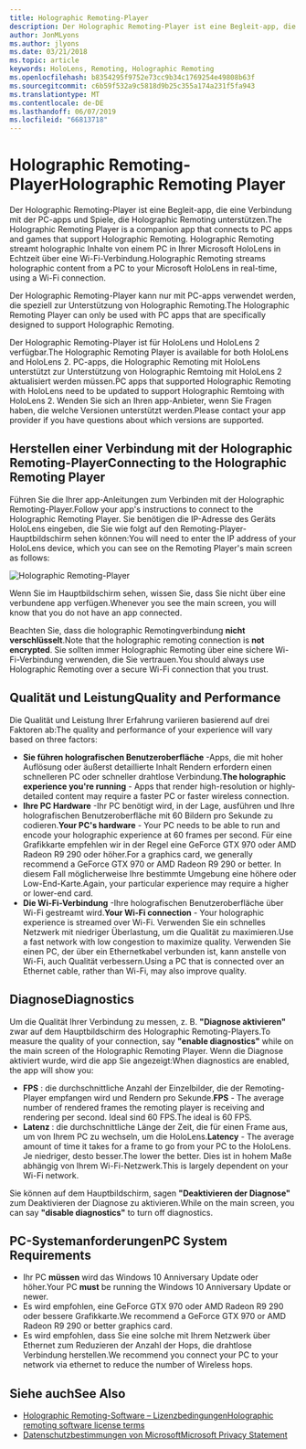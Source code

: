 ```yaml
---
title: Holographic Remoting-Player
description: Der Holographic Remoting-Player ist eine Begleit-app, die eine Verbindung mit der PC-apps und Spiele, die Holographic Remoting unterstützen. Holographic Remoting streamt holographic Inhalte von einem PC in Ihrer Microsoft HoloLens in Echtzeit über eine Wi-Fi-Verbindung.
author: JonMLyons
ms.author: jlyons
ms.date: 03/21/2018
ms.topic: article
keywords: HoloLens, Remoting, Holographic Remoting
ms.openlocfilehash: b8354295f9752e73cc9b34c1769254e49808b63f
ms.sourcegitcommit: c6b59f532a9c5818d9b25c355a174a231f5fa943
ms.translationtype: MT
ms.contentlocale: de-DE
ms.lasthandoff: 06/07/2019
ms.locfileid: "66813718"
---
```

# <a name="holographic-remoting-player"></a><span data-ttu-id="a9f80-105">Holographic Remoting-Player</span><span class="sxs-lookup"><span data-stu-id="a9f80-105">Holographic Remoting Player</span></span>

<span data-ttu-id="a9f80-106">Der Holographic Remoting-Player ist eine Begleit-app, die eine Verbindung mit der PC-apps und Spiele, die Holographic Remoting unterstützen.</span><span class="sxs-lookup"><span data-stu-id="a9f80-106">The Holographic Remoting Player is a companion app that connects to PC apps and games that support Holographic Remoting.</span></span> <span data-ttu-id="a9f80-107">Holographic Remoting streamt holographic Inhalte von einem PC in Ihrer Microsoft HoloLens in Echtzeit über eine Wi-Fi-Verbindung.</span><span class="sxs-lookup"><span data-stu-id="a9f80-107">Holographic Remoting streams holographic content from a PC to your Microsoft HoloLens in real-time, using a Wi-Fi connection.</span></span>

<span data-ttu-id="a9f80-108">Der Holographic Remoting-Player kann nur mit PC-apps verwendet werden, die speziell zur Unterstützung von Holographic Remoting.</span><span class="sxs-lookup"><span data-stu-id="a9f80-108">The Holographic Remoting Player can only be used with PC apps that are specifically designed to support Holographic Remoting.</span></span>

<span data-ttu-id="a9f80-109">Der Holographic Remoting-Player ist für HoloLens und HoloLens 2 verfügbar.</span><span class="sxs-lookup"><span data-stu-id="a9f80-109">The Holographic Remoting Player is available for both HoloLens and HoloLens 2.</span></span>  <span data-ttu-id="a9f80-110">PC-apps, die Holographic Remoting mit HoloLens unterstützt zur Unterstützung von Holographic Remtoing mit HoloLens 2 aktualisiert werden müssen.</span><span class="sxs-lookup"><span data-stu-id="a9f80-110">PC apps that supported Holographic Remoting with HoloLens need to be updated to support Holographic Remtoing with HoloLens 2.</span></span>  <span data-ttu-id="a9f80-111">Wenden Sie sich an Ihren app-Anbieter, wenn Sie Fragen haben, die welche Versionen unterstützt werden.</span><span class="sxs-lookup"><span data-stu-id="a9f80-111">Please contact your app provider if you have questions about which versions are supported.</span></span>

## <a name="connecting-to-the-holographic-remoting-player"></a><span data-ttu-id="a9f80-112">Herstellen einer Verbindung mit der Holographic Remoting-Player</span><span class="sxs-lookup"><span data-stu-id="a9f80-112">Connecting to the Holographic Remoting Player</span></span>

<span data-ttu-id="a9f80-113">Führen Sie die Ihrer app-Anleitungen zum Verbinden mit der Holographic Remoting-Player.</span><span class="sxs-lookup"><span data-stu-id="a9f80-113">Follow your app's instructions to connect to the Holographic Remoting Player.</span></span> <span data-ttu-id="a9f80-114">Sie benötigen die IP-Adresse des Geräts HoloLens eingeben, die Sie wie folgt auf den Remoting-Player-Hauptbildschirm sehen können:</span><span class="sxs-lookup"><span data-stu-id="a9f80-114">You will need to enter the IP address of your HoloLens device, which you can see on the Remoting Player's main screen as follows:</span></span>

![Holographic Remoting-Player](images/holographicremotingplayer.png)

<span data-ttu-id="a9f80-116">Wenn Sie im Hauptbildschirm sehen, wissen Sie, dass Sie nicht über eine verbundene app verfügen.</span><span class="sxs-lookup"><span data-stu-id="a9f80-116">Whenever you see the main screen, you will know that you do not have an app connected.</span></span>

<span data-ttu-id="a9f80-117">Beachten Sie, dass die holographic Remotingverbindung **nicht verschlüsselt**.</span><span class="sxs-lookup"><span data-stu-id="a9f80-117">Note that the holographic remoting connection is **not encrypted**.</span></span> <span data-ttu-id="a9f80-118">Sie sollten immer Holographic Remoting über eine sichere Wi-Fi-Verbindung verwenden, die Sie vertrauen.</span><span class="sxs-lookup"><span data-stu-id="a9f80-118">You should always use Holographic Remoting over a secure Wi-Fi connection that you trust.</span></span>

## <a name="quality-and-performance"></a><span data-ttu-id="a9f80-119">Qualität und Leistung</span><span class="sxs-lookup"><span data-stu-id="a9f80-119">Quality and Performance</span></span>

<span data-ttu-id="a9f80-120">Die Qualität und Leistung Ihrer Erfahrung variieren basierend auf drei Faktoren ab:</span><span class="sxs-lookup"><span data-stu-id="a9f80-120">The quality and performance of your experience will vary based on three factors:</span></span>
* <span data-ttu-id="a9f80-121">**Sie führen holografischen Benutzeroberfläche** -Apps, die mit hoher Auflösung oder äußerst detaillierte Inhalt Rendern erfordern einen schnelleren PC oder schneller drahtlose Verbindung.</span><span class="sxs-lookup"><span data-stu-id="a9f80-121">**The holographic experience you're running** - Apps that render high-resolution or highly-detailed content may require a faster PC or faster wireless connection.</span></span>
* <span data-ttu-id="a9f80-122">**Ihre PC Hardware** -Ihr PC benötigt wird, in der Lage, ausführen und Ihre holografischen Benutzeroberfläche mit 60 Bildern pro Sekunde zu codieren.</span><span class="sxs-lookup"><span data-stu-id="a9f80-122">**Your PC's hardware** - Your PC needs to be able to run and encode your holographic experience at 60 frames per second.</span></span> <span data-ttu-id="a9f80-123">Für eine Grafikkarte empfehlen wir in der Regel eine GeForce GTX 970 oder AMD Radeon R9 290 oder höher.</span><span class="sxs-lookup"><span data-stu-id="a9f80-123">For a graphics card, we generally recommend a GeForce GTX 970 or AMD Radeon R9 290 or better.</span></span> <span data-ttu-id="a9f80-124">In diesem Fall möglicherweise Ihre bestimmte Umgebung eine höhere oder Low-End-Karte.</span><span class="sxs-lookup"><span data-stu-id="a9f80-124">Again, your particular experience may require a higher or lower-end card.</span></span>
* <span data-ttu-id="a9f80-125">**Die Wi-Fi-Verbindung** -Ihre holografischen Benutzeroberfläche über Wi-Fi gestreamt wird.</span><span class="sxs-lookup"><span data-stu-id="a9f80-125">**Your Wi-Fi connection** - Your holographic experience is streamed over Wi-Fi.</span></span> <span data-ttu-id="a9f80-126">Verwenden Sie ein schnelles Netzwerk mit niedriger Überlastung, um die Qualität zu maximieren.</span><span class="sxs-lookup"><span data-stu-id="a9f80-126">Use a fast network with low congestion to maximize quality.</span></span> <span data-ttu-id="a9f80-127">Verwenden Sie einen PC, der über ein Ethernetkabel verbunden ist, kann anstelle von Wi-Fi, auch Qualität verbessern.</span><span class="sxs-lookup"><span data-stu-id="a9f80-127">Using a PC that is connected over an Ethernet cable, rather than Wi-Fi, may also improve quality.</span></span>

## <a name="diagnostics"></a><span data-ttu-id="a9f80-128">Diagnose</span><span class="sxs-lookup"><span data-stu-id="a9f80-128">Diagnostics</span></span>

<span data-ttu-id="a9f80-129">Um die Qualität Ihrer Verbindung zu messen, z. B. **"Diagnose aktivieren"** zwar auf dem Hauptbildschirm des Holographic Remoting-Players.</span><span class="sxs-lookup"><span data-stu-id="a9f80-129">To measure the quality of your connection, say **"enable diagnostics"** while on the main screen of the Holographic Remoting Player.</span></span> <span data-ttu-id="a9f80-130">Wenn die Diagnose aktiviert wurde, wird die app Sie angezeigt:</span><span class="sxs-lookup"><span data-stu-id="a9f80-130">When diagnostics are enabled, the app will show you:</span></span>
* <span data-ttu-id="a9f80-131">**FPS** : die durchschnittliche Anzahl der Einzelbilder, die der Remoting-Player empfangen wird und Rendern pro Sekunde.</span><span class="sxs-lookup"><span data-stu-id="a9f80-131">**FPS** - The average number of rendered frames the remoting player is receiving and rendering per second.</span></span> <span data-ttu-id="a9f80-132">Ideal sind 60 FPS.</span><span class="sxs-lookup"><span data-stu-id="a9f80-132">The ideal is 60 FPS.</span></span>
* <span data-ttu-id="a9f80-133">**Latenz** : die durchschnittliche Länge der Zeit, die für einen Frame aus, um von Ihrem PC zu wechseln, um die HoloLens.</span><span class="sxs-lookup"><span data-stu-id="a9f80-133">**Latency** - The average amount of time it takes for a frame to go from your PC to the HoloLens.</span></span> <span data-ttu-id="a9f80-134">Je niedriger, desto besser.</span><span class="sxs-lookup"><span data-stu-id="a9f80-134">The lower the better.</span></span> <span data-ttu-id="a9f80-135">Dies ist in hohem Maße abhängig von Ihrem Wi-Fi-Netzwerk.</span><span class="sxs-lookup"><span data-stu-id="a9f80-135">This is largely dependent on your Wi-Fi network.</span></span>

<span data-ttu-id="a9f80-136">Sie können auf dem Hauptbildschirm, sagen **"Deaktivieren der Diagnose"** zum Deaktivieren der Diagnose zu aktivieren.</span><span class="sxs-lookup"><span data-stu-id="a9f80-136">While on the main screen, you can say **"disable diagnostics"** to turn off diagnostics.</span></span>

## <a name="pc-system-requirements"></a><span data-ttu-id="a9f80-137">PC-Systemanforderungen</span><span class="sxs-lookup"><span data-stu-id="a9f80-137">PC System Requirements</span></span>
* <span data-ttu-id="a9f80-138">Ihr PC **müssen** wird das Windows 10 Anniversary Update oder höher.</span><span class="sxs-lookup"><span data-stu-id="a9f80-138">Your PC **must** be running the Windows 10 Anniversary Update or newer.</span></span>
* <span data-ttu-id="a9f80-139">Es wird empfohlen, eine GeForce GTX 970 oder AMD Radeon R9 290 oder bessere Grafikkarte.</span><span class="sxs-lookup"><span data-stu-id="a9f80-139">We recommend a GeForce GTX 970 or AMD Radeon R9 290 or better graphics card.</span></span>
* <span data-ttu-id="a9f80-140">Es wird empfohlen, dass Sie eine solche mit Ihrem Netzwerk über Ethernet zum Reduzieren der Anzahl der Hops, die drahtlose Verbindung herstellen.</span><span class="sxs-lookup"><span data-stu-id="a9f80-140">We recommend you connect your PC to your network via ethernet to reduce the number of Wireless hops.</span></span>

## <a name="see-also"></a><span data-ttu-id="a9f80-141">Siehe auch</span><span class="sxs-lookup"><span data-stu-id="a9f80-141">See Also</span></span>
* [<span data-ttu-id="a9f80-142">Holographic Remoting-Software – Lizenzbedingungen</span><span class="sxs-lookup"><span data-stu-id="a9f80-142">Holographic remoting software license terms</span></span>](https://docs.microsoft.com/en-us/legal/mixed-reality/microsoft-holographic-remoting-software-license-terms)
* [<span data-ttu-id="a9f80-143">Datenschutzbestimmungen von Microsoft</span><span class="sxs-lookup"><span data-stu-id="a9f80-143">Microsoft Privacy Statement</span></span>](https://go.microsoft.com/fwlink/?LinkId=521839)
